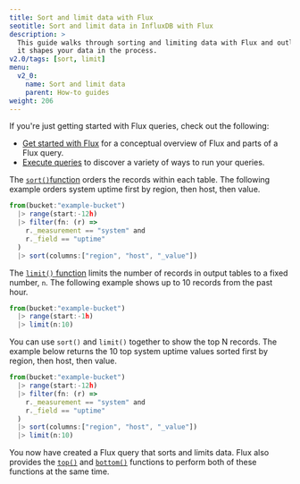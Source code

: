 ```yaml
---
title: Sort and limit data with Flux
seotitle: Sort and limit data in InfluxDB with Flux
description: >
  This guide walks through sorting and limiting data with Flux and outlines how
  it shapes your data in the process.
v2.0/tags: [sort, limit]
menu:
  v2_0:
    name: Sort and limit data
    parent: How-to guides
weight: 206
---
```


If you're just getting started with Flux queries, check out the following:

- [Get started with Flux](/v2.0/query-data/get-started/) for a conceptual overview of Flux and parts of a Flux query.
- [Execute queries](/v2.0/query-data/execute-queries/) to discover a variety of ways to run your queries.

The [`sort()`function](/v2.0/reference/flux/stdlib/built-in/transformations/sort)
orders the records within each table.
The following example orders system uptime first by region, then host, then value.

```js
from(bucket:"example-bucket")
  |> range(start:-12h)
  |> filter(fn: (r) =>
    r._measurement == "system" and
    r._field == "uptime"
  )
  |> sort(columns:["region", "host", "_value"])
```

The [`limit()` function](/v2.0/reference/flux/stdlib/built-in/transformations/limit)
limits the number of records in output tables to a fixed number, `n`.
The following example shows up to 10 records from the past hour.

```js
from(bucket:"example-bucket")
  |> range(start:-1h)
  |> limit(n:10)
```

You can use `sort()` and `limit()` together to show the top N records.
The example below returns the 10 top system uptime values sorted first by
region, then host, then value.

```js
from(bucket:"example-bucket")
  |> range(start:-12h)
  |> filter(fn: (r) =>
    r._measurement == "system" and
    r._field == "uptime"
  )
  |> sort(columns:["region", "host", "_value"])
  |> limit(n:10)
```

You now have created a Flux query that sorts and limits data.
Flux also provides the [`top()`](/v2.0/reference/flux/stdlib/built-in/transformations/selectors/top)
and [`bottom()`](/v2.0/reference/flux/stdlib/built-in/transformations/selectors/bottom)
functions to perform both of these functions at the same time.
